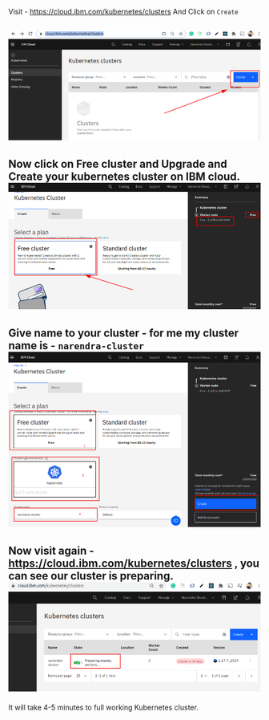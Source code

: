 Visit - https://cloud.ibm.com/kubernetes/clusters
And Click on `Create`

[![](./2020-07-17_13-37.png)](#)
---

Now click on Free cluster and Upgrade and Create your kubernetes cluster on IBM cloud.
[![](./2020-07-17_13-46.png)](#)
---

Give name to your cluster - for me my cluster name is - `narendra-cluster`
[![](./2020-07-17_13-55.png)](#)
---

Now visit again - https://cloud.ibm.com/kubernetes/clusters , you can see our cluster is preparing.
[![](./2020-07-17_13-58.png)](#)
---

It will take 4-5 minutes to full working Kubernetes cluster.

